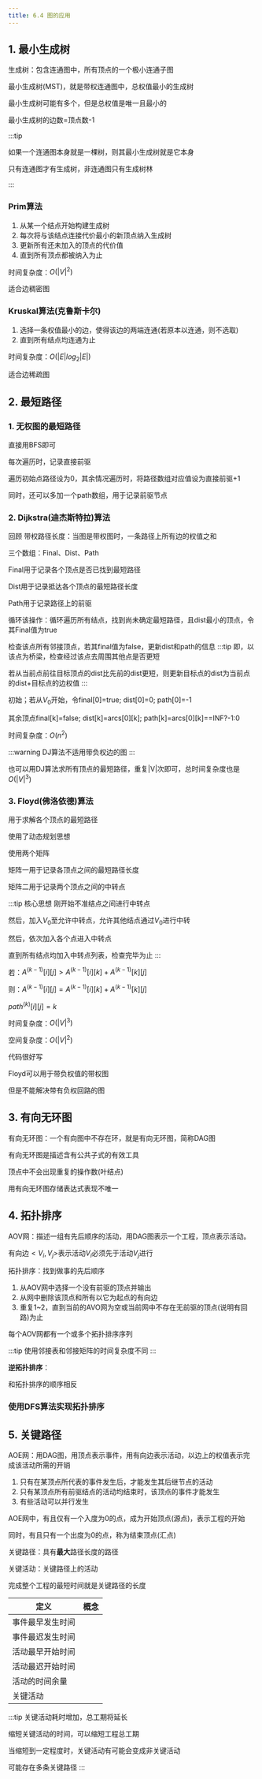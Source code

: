 ```yaml
---
title: 6.4 图的应用
---
```

## 1. 最小生成树

生成树：包含连通图中，所有顶点的一个极小连通子图

最小生成树(MST)，就是带权连通图中，总权值最小的生成树

最小生成树可能有多个，但是总权值是唯一且最小的

最小生成树的边数=顶点数-1

:::tip

如果一个连通图本身就是一棵树，则其最小生成树就是它本身

只有连通图才有生成树，非连通图只有生成树林

:::

### Prim算法

1. 从某一个结点开始构建生成树
2. 每次将与该结点连接代价最小的新顶点纳入生成树
3. 更新所有还未加入的顶点的代价值
4. 直到所有顶点都被纳入为止

时间复杂度：$O(|V|^2)$

适合边稠密图

### Kruskal算法(克鲁斯卡尔)

1. 选择一条权值最小的边，使得该边的两端连通(若原本以连通，则不选取)
2. 直到所有结点均连通为止

时间复杂度：$O(|E|log_2|E|)$

适合边稀疏图

## 2. 最短路径

### 1. 无权图的最短路径

直接用BFS即可

每次遍历时，记录直接前驱

遍历初始点路径设为0，其余情况遍历时，将路径数组对应值设为直接前驱+1

同时，还可以多加一个path数组，用于记录前驱节点 

### 2. Dijkstra(迪杰斯特拉)算法

回顾 带权路径长度：当图是带权图时，一条路径上所有边的权值之和

三个数组：Final、Dist、Path

Final用于记录各个顶点是否已找到最短路径

Dist用于记录抵达各个顶点的最短路径长度

Path用于记录路径上的前驱

循环该操作：循环遍历所有结点，找到尚未确定最短路径，且dist最小的顶点，令其Final值为true

检查该点所有邻接顶点，若其final值为false，更新dist和path的信息
:::tip
即，以该点为桥梁，检查经过该点去周围其他点是否更短

若从当前点前往目标顶点的dist比先前的dist更短，则更新目标点的dist为当前点的dist+目标点的边权值
:::

初始；若从$V_0$开始，令final[0]=true; dist[0]=0; path[0]=-1

其余顶点final[k]=false; dist[k]=arcs[0][k]; path[k]=arcs[0][k]==INF?-1:0

时间复杂度：$O(n^2)$

:::warning
DJ算法不适用带负权边的图
:::

也可以用DJ算法求所有顶点的最短路径，重复|V|次即可，总时间复杂度也是$O(|V|^3)$

### 3. Floyd(佛洛依德)算法

用于求解各个顶点的最短路径

使用了动态规划思想

使用两个矩阵

矩阵一用于记录各顶点之间的最短路径长度

矩阵二用于记录两个顶点之间的中转点

:::tip  核心思想
刚开始不准结点之间进行中转点

然后，加入$V_0$至允许中转点，允许其他结点通过$V_0$进行中转

然后，依次加入各个点进入中转点

直到所有结点均加入中转点列表，检查完毕为止
:::

若：$A^{(k-1)}[i][j]>A^{(k-1)}[i][k]+A^{(k-1)}[k][j]$

则：$A^{(k-1)}[i][j]=A^{(k-1)}[i][k]+A^{(k-1)}[k][j]$

$path^{(k)}[i][j]=k$

时间复杂度：$O(|V|^3)$

空间复杂度：$O(|V|^2)$

代码很好写

Floyd可以用于带负权值的带权图

但是不能解决带有负权回路的图

## 3. 有向无环图

有向无环图：一个有向图中不存在环，就是有向无环图，简称DAG图

有向无环图是描述含有公共子式的有效工具

顶点中不会出现重复的操作数(叶结点)
   
用有向无环图存储表达式表现不唯一

## 4. 拓扑排序

AOV网：描述一组有先后顺序的活动，用DAG图表示一个工程，顶点表示活动。

有向边$<V_i,V_j>$表示活动$V_i$必须先于活动$V_j$进行

拓扑排序：找到做事的先后顺序

1. 从AOV网中选择一个没有前驱的顶点并输出
2. 从网中删除该顶点和所有以它为起点的有向边
3. 重复1\~2，直到当前的AVO网为空或当前网中不存在无前驱的顶点(说明有回路)为止

每个AOV网都有一个或多个拓扑排序序列

:::tip
使用邻接表和邻接矩阵的时间复杂度不同
:::

**逆拓扑排序**：

和拓扑排序的顺序相反


### 使用DFS算法实现拓扑排序

## 5. 关键路径

AOE网：用DAG图，用顶点表示事件，用有向边表示活动，以边上的权值表示完成该活动所需的开销

1. 只有在某顶点所代表的事件发生后，才能发生其后继节点的活动
2. 只有某顶点所有前驱结点的活动均结束时，该顶点的事件才能发生
3. 有些活动可以并行发生

AOE网中，有且仅有一个入度为0的点，成为开始顶点(源点)，表示工程的开始

同时，有且只有一个出度为0的点，称为结束顶点(汇点)

关键路径：具有**最大**路径长度的路径

关键活动：关键路径上的活动

完成整个工程的最短时间就是关键路径的长度


| 定义 | 概念 |
| --- | --- |
| 事件最早发生时间 | |
| 事件最迟发生时间 | |
| 活动最早开始时间 | |
| 活动最迟开始时间 | | 
| 活动的时间余量 | |
| 关键活动 | |

:::tip
关键活动耗时增加，总工期将延长

缩短关键活动的时间，可以缩短工程总工期

当缩短到一定程度时，关键活动有可能会变成非关键活动

可能存在多条关键路径
:::







